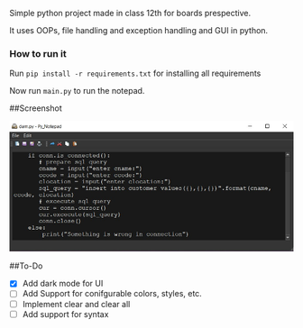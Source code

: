 Simple python project made in class 12th for boards prespective.

It uses OOPs, file handling and exception handling and GUI in python.

### How to run it 

Run `pip install -r requirements.txt` for installing all requirements

Now run `main.py` to run the notepad.

##Screenshot 

![Screenshot](https://github.com/venomsnake/Notepad/blob/master/screenshot.jpg)

##To-Do
- [x] Add dark mode for UI
- [ ] Add Support for conifgurable colors, styles, etc.
- [ ] Implement clear and clear all 
- [ ] Add support for syntax
